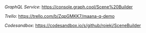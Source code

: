 _GraphQL Service_: https://console.graph.cool/Scene%20Builder

_Trello_: https://trello.com/b/ZqpGMKK7/maana-q-demo

_Codesandbox_: https://codesandbox.io/s/github/roieki/SceneBuilder
